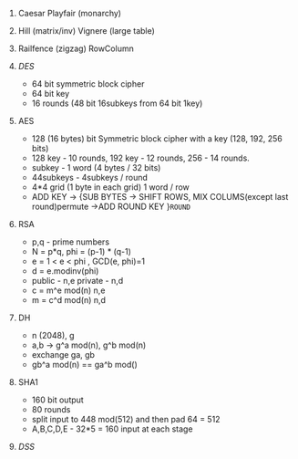 1.  Caesar
    Playfair (monarchy)

2.  Hill (matrix/inv)
    Vignere (large table)

3.  Railfence (zigzag)
    RowColumn

4.  *DES*
    -   64 bit symmetric block cipher
    -   64 bit key
    -   16 rounds (48 bit 16subkeys from 64 bit 1key)

5.  AES
    -   128 (16 bytes) bit Symmetric block cipher with a key (128, 192, 256 bits)
    -   128 key - 10 rounds, 192 key - 12 rounds, 256 - 14 rounds.
    -   subkey - 1 word (4 bytes / 32 bits)
    -   44subkeys - 4subkeys / round
    -   4*4 grid (1 byte in each grid) 1 word / row
    -   ADD KEY -> {SUB BYTES -> SHIFT ROWS, MIX COLUMS(except last round)permute ->ADD ROUND KEY }`ROUND`

6.  RSA
    -   p,q - prime numbers
    -   N = p*q,   phi = (p-1) * (q-1)
    -   e = 1 < e < phi , GCD(e, phi)=1
    -   d = e.modinv(phi)
    -   public - n,e    private - n,d
    -   c = m^e mod(n)  n,e
    -   m = c^d mod(n)  n,d

7.  DH
    -   n (2048), g
    -   a,b -> g^a mod(n), g^b mod(n)
    -   exchange ga, gb
    -   gb^a mod(n) == ga^b mod()

8.  SHA1
    -   160 bit output
    -   80  rounds
    -   split input to 448 mod(512) and then pad 64 = 512
    -   A,B,C,D,E - 32*5 = 160 input at each stage

9.  *DSS*